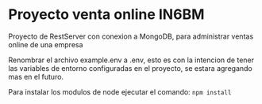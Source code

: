 # Proyecto venta online IN6BM

Proyecto de RestServer con conexion a MongoDB, para administrar ventas online de una empresa

Renombrar el archivo example.env a .env, esto es con la intencion de tener las variables de entorno configuradas en el proyecto, se estara agregando mas en el futuro.

Para instalar los modulos de node ejecutar el comando:
```npm install```